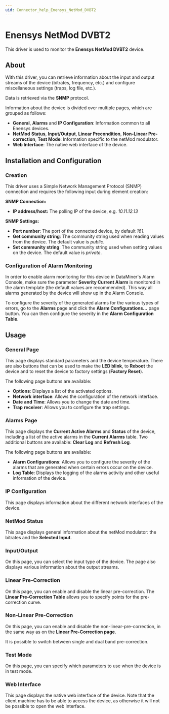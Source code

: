 ```yaml
---
uid: Connector_help_Enensys_NetMod_DVBT2
---
```


# Enensys NetMod DVBT2

This driver is used to monitor the **Enensys NetMod DVBT2** device.

## About

With this driver, you can retrieve information about the input and output streams of the device (bitrates, frequency, etc.) and configure miscellaneous settings (traps, log file, etc.).

Data is retrieved via the **SNMP** protocol.

Information about the device is divided over multiple pages, which are grouped as follows:

- **General**, **Alarms** and **IP Configuration**: Information common to all Enensys devices.
- **NetMod** **Status**, **Input/Output**, **Linear Precondition**, **Non-Linear Pre-correction**, **Test Mode**: Information specific to the netMod modulator.
- **Web Interface**: The native web interface of the device.

## Installation and Configuration

### Creation

This driver uses a Simple Network Management Protocol (SNMP) connection and requires the following input during element creation:

**SNMP Connection:**

- **IP address/host:** The polling IP of the device, e.g. *10.11.12.13*

**SNMP Settings:**

- **Port number**: The port of the connected device, by default *161*.
- **Get community string**: The community string used when reading values from the device. The default value is *public*.
- **Set community string**: The community string used when setting values on the device. The default value is *private*.

### Configuration of Alarm Monitoring

In order to enable alarm monitoring for this device in DataMiner's Alarm Console, make sure the parameter **Severity Current Alarm** is monitored in the alarm template (the default values are recommended). This way all alarms generated by the device will show up in the Alarm Console.

To configure the severity of the generated alarms for the various types of errors, go to the **Alarms** page and click the **Alarm Configurations...** page button. You can then configure the severity in the **Alarm Configuration Table**.

## Usage

### General Page

This page displays standard parameters and the device temperature. There are also buttons that can be used to make the **LED blink**, to **Reboot** the device and to reset the device to factory settings (**Factory Reset**).

The following page buttons are available:

- **Options**: Displays a list of the activated options.
- **Network** **interface**: Allows the configuration of the network interface.
- **Date** **and** **Time**: Allows you to change the date and time.
- **Trap** **receiver**: Allows you to configure the trap settings.

### Alarms Page

This page displays the **Current Active Alarms** and **Status** of the device, including a list of the active alarms in the **Current Alarms** table. Two additional buttons are available: **Clear Log** and **Refresh Log**.

The following page buttons are available:

- **Alarm Configurations**: Allows you to configure the severity of the alarms that are generated when certain errors occur on the device.
- **Log Table**: Displays the logging of the alarms activity and other useful information of the device.

### IP Configuration

This page displays information about the different network interfaces of the device.

### NetMod Status

This page displays general information about the netMod modulator: the bitrates and the **Selected Input**.

### Input/Output

On this page, you can select the input type of the device. The page also displays various information about the output streams.

### Linear Pre-Correction

On this page, you can enable and disable the linear pre-correction. The **Linear Pre-Correction Table** allows you to specify points for the pre-correction curve.

### Non-Linear Pre-Correction

On this page, you can enable and disable the non-linear-pre-correction, in the same way as on the **Linear Pre-Correction page**.

It is possible to switch between single and dual band pre-correction.

### Test Mode

On this page, you can specify which parameters to use when the device is in test mode.

### Web Interface

This page displays the native web interface of the device. Note that the client machine has to be able to access the device, as otherwise it will not be possible to open the web interface.
